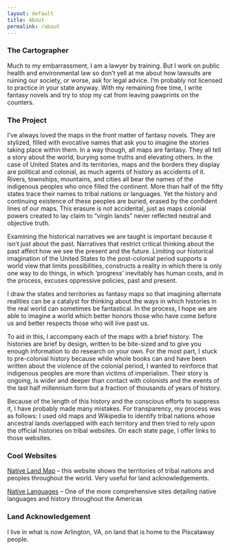 ```yaml
---
layout: default
title: About
permalink: /about
---
```


### The Cartographer

Much to my embarrassment, I am a lawyer by training. But I work on public health and environmental law so don’t yell at me about how lawsuits are ruining our society, or worse, ask for legal advice. I’m probably not licensed to practice in your state anyway. With my remaining free time, I write fantasy novels and try to stop my cat from leaving pawprints on the counters. 

### The Project

I’ve always loved the maps in the front matter of fantasy novels. They are stylized, filled with evocative names that ask you to imagine the stories taking place within them. In a way though, all maps are fantasy. They all tell a story about the world, burying some truths and elevating others. In the case of United States and its territories, maps and the borders they display are political and colonial, as much agents of history as accidents of it. Rivers, townships, mountains, and cities all bear the names of the indigenous peoples who once filled the continent. More than half of the fifty states trace their names to tribal nations or languages. Yet the history and continuing existence of these peoples are buried, erased by the confident lines of our maps. This erasure is not accidental, just as maps colonial powers created to lay claim to “virgin lands” never reflected neutral and objective truth.

Examining the historical narratives we are taught is important because it isn’t just about the past. Narratives that restrict critical thinking about the past affect how we see the present and the future. Limiting our historical imagination of the United States to the post-colonial period supports a world view that limits possibilities, constructs a reality in which there is only one way to do things, in which ‘progress’ inevitably has human costs, and in the process, excuses oppressive policies, past and present.

I draw the states and territories as fantasy maps so that imagining alternate realities can be a catalyst for thinking about the ways in which histories in the real world can sometimes be fantastical. In the process, I hope we are able to imagine a world which better honors those who have come before us and better respects those who will live past us.

To aid in this, I accompany each of the maps with a brief history. The histories are brief by design, written to be bite-sized and to give you enough information to do research on your own. For the most part, I stuck to pre-colonial history because while whole books can and have been written about the violence of the colonial period, I wanted to reinforce that indigenous peoples are more than victims of imperialism. Their story is ongoing, is wider and deeper than contact with colonists and the events of the last half millennium form but a fraction of thousands of years of history.

Because of the length of this history and the conscious efforts to suppress it, I have probably made many mistakes. For transparency, my process was as follows: I used old maps and Wikipedia to identify tribal nations whose ancestral lands overlapped with each territory and then tried to rely upon the official histories on tribal websites. On each state page, I offer links to those websites.

### Cool Websites

[Native Land Map](https://native-land.ca/) – this website shows the territories of tribal nations and peoples throughout the world. Very useful for land acknowledgements.

[Native Languages](http://www.native-languages.org/languages.htm) – One of the more comprehensive sites detailing native languages and history throughout the Americas 

### Land Acknowledgement 

I live in what is now Arlington, VA, on land that is home to the Piscataway people. 
